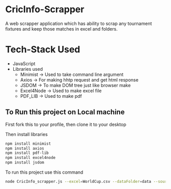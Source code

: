 # CricInfo-Scrapper
A web scrapper application which has ability to scrap any tournament fixtures and keep those matches in excel and folders.
# Tech-Stack Used
 - JavaScript
 - Libraries used
    - Minimist -> Used to take command line argument
    - Axios -> For making hhtp request and get html response
    - JSDOM -> To make DOM tree just like browser make
    - Excel4Node -> Used to make excel file
    - PDF_LIB -> Used to make pdf
## To Run this project on Local machine
First fork this to your profile, then clone it to your desktop
   
Then install libraries 
```bash
npm install minimist
npm install axios
npm install pdf-lib
npm install excel4node
npm install jsdom  
```
To run this project use this command

```bash
node CricInfo_scrapper.js --excel=WorldCup.csv --dataFolder=data --source=https://www.espncricinfo.com/series/icc-cricket-world-cup-2019-1144415/match-results 
```
